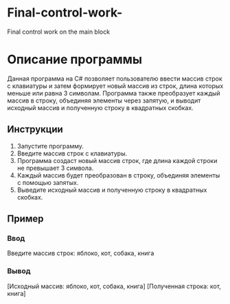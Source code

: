 # Final-control-work-
Final control work on the main block

# Описание программы

Данная программа на C# позволяет пользователю ввести массив строк с клавиатуры и затем формирует новый массив из строк, длина которых меньше или равна 3 символам. Программа также преобразует каждый массив в строку, объединяя элементы через запятую, и выводит исходный массив и полученную строку в квадратных скобках.

## Инструкции

1. Запустите программу.
2. Введите массив строк с клавиатуры.
3. Программа создаст новый массив строк, где длина каждой строки не превышает 3 символа.
4. Каждый массив будет преобразован в строку, объединяя элементы с помощью запятых.
5. Выведите исходный массив и полученную строку в квадратных скобках.

## Пример

### Ввод
Введите массив строк: яблоко, кот, собака, книга

### Вывод
[Исходный массив: яблоко, кот, собака, книга]
[Полученная строка: кот, книга]
